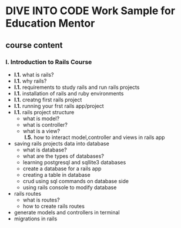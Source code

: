 
# DIVE INTO CODE Work Sample for Education Mentor
## course content
### I. Introduction to Rails Course
  * **I.1.** what is rails?
  * **I.1.** why rails? 
  * **I.1.** requirements to study rails and run rails projects
  * **I.1.** installation of rails and ruby environments
  * **I.1.** creatng first rails project
  * **I.1.** running your frst rails app/project
  * **I.1.** rails project structure
    * what is model?
    * what is controller?
    * what is a view? <br/>
&nbsp;**I.5.** how to interact model,controller and views in rails app
  * saving rails projects data into database
    * what is database?
    * what are the types of databases?
    * learning postgresql and sqllite3 databases
    * create a database for a rails app
    * creating a table in database
    * crud using sql commands on database side
    * using rails console to modify database
  * rails routes
    * what is routes?
    * how to create rails routes
  * generate models and controllers in terminal
  * migrations in rails

